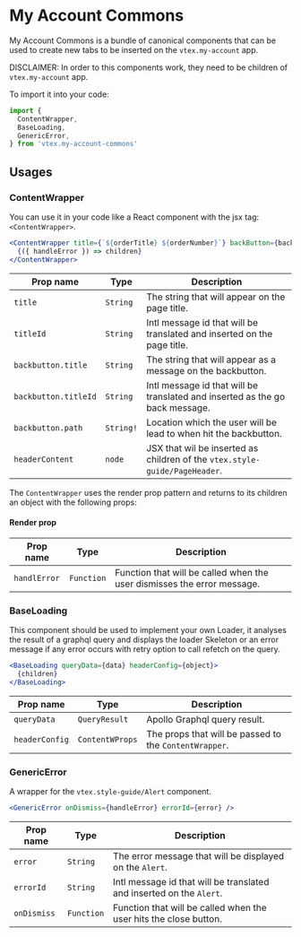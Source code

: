 # My Account Commons

My Account Commons is a bundle of canonical components that can be used to create new tabs to be inserted on the `vtex.my-account` app.

DISCLAIMER: In order to this components work, they need to be children of `vtex.my-account` app.

To import it into your code:

```js
import {
  ContentWrapper,
  BaseLoading,
  GenericError,
} from 'vtex.my-account-commons'
```

## Usages

### ContentWrapper

You can use it in your code like a React component with the jsx tag: `<ContentWrapper>`.

```jsx
<ContentWrapper title={`${orderTitle} ${orderNumber}`} backButton={backButton}>
  {({ handleError }) => children}
</ContentWrapper>
```

| Prop name            | Type      | Description                                                                  |
| -------------------- | --------- | ---------------------------------------------------------------------------- |
| `title`              | `String`  | The string that will appear on the page title.                               |
| `titleId`            | `String`  | Intl message id that will be translated and inserted on the page title.      |
| `backbutton.title`   | `String`  | The string that will appear as a message on the backbutton.                  |
| `backbutton.titleId` | `String`  | Intl message id that will be translated and inserted as the go back message. |
| `backbutton.path`    | `String!` | Location which the user will be lead to when hit the backbutton.             |
| `headerContent`      | `node`    | JSX that wil be inserted as children of the `vtex.style-guide/PageHeader`.   |

The `ContentWrapper` uses the render prop pattern and returns to its children an object with the following props:

#### Render prop

| Prop name    | Type       | Description                                                             |
| ------------ | ---------- | ----------------------------------------------------------------------- |
| `handlError` | `Function` | Function that will be called when the user dismisses the error message. |

### BaseLoading

This component should be used to implement your own Loader, it analyses the result of a graphql query and displays
the loader Skeleton or an error message if any error occurs with retry option to call refetch on the query.

```jsx
<BaseLoading queryData={data} headerConfig={object}>
  {children}
</BaseLoading>
```

| Prop name      | Type            | Description                                            |
| -------------- | --------------- | ------------------------------------------------------ |
| `queryData`    | `QueryResult`   | Apollo Graphql query result.                           |
| `headerConfig` | `ContentWProps` | The props that will be passed to the `ContentWrapper`. |

### GenericError

A wrapper for the `vtex.style-guide/Alert` component.

```jsx
<GenericError onDismiss={handleError} errorId={error} />
```

| Prop name   | Type       | Description                                                          |
| ----------- | ---------- | -------------------------------------------------------------------- |
| `error`     | `String`   | The error message that will be displayed on the `Alert`.             |
| `errorId`   | `String`   | Intl message id that will be translated and inserted on the `Alert`. |
| `onDismiss` | `Function` | Function that will be called when the user hits the close button.    |
